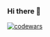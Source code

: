 ### Hi there 👋

[![codewars](https://www.codewars.com/users/テムルマル%20AI/badges/large)](https://www.codewars.com/users/username)   

<!--
**Temurumaru/Temurumaru** is a ✨ _special_ ✨ repository because its `README.md` (this file) appears on your GitHub profile.

Here are some ideas to get you started:

- 🔭 I’m currently working on ...
- 🌱 I’m currently learning ...
- 👯 I’m looking to collaborate on ...
- 🤔 I’m looking for help with ...
- 💬 Ask me about ...
- 📫 How to reach me: ...
- 😄 Pronouns: ...
- ⚡ Fun fact: ...
-->
